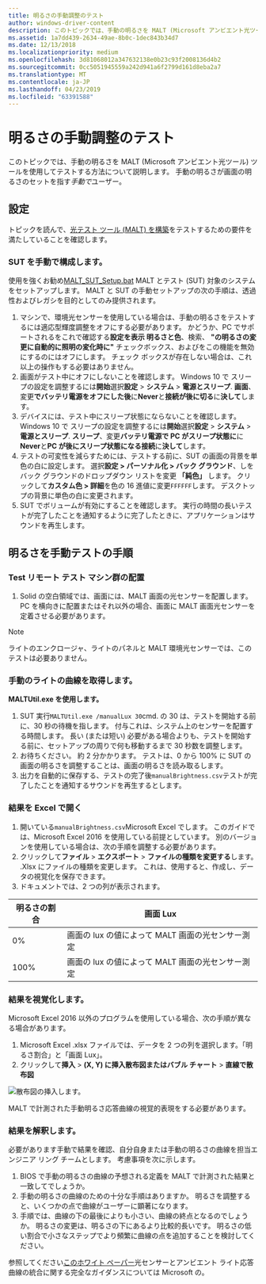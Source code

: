 ```yaml
---
title: 明るさの手動調整のテスト
author: windows-driver-content
description: このトピックでは、手動の明るさを MALT (Microsoft アンビエント光ツール) ツールを使用してテストする方法について説明します。
ms.assetid: 1a7dd439-2634-49ae-8b0c-1dec843b34d7
ms.date: 12/13/2018
ms.localizationpriority: medium
ms.openlocfilehash: 3d81068012a347632138e0b23c93f2008136d4b2
ms.sourcegitcommit: 0cc5051945559a242d941a6f2799d161d8eba2a7
ms.translationtype: MT
ms.contentlocale: ja-JP
ms.lasthandoff: 04/23/2019
ms.locfileid: "63391588"
---
```

# <a name="testing-manual-brightness"></a>明るさの手動調整のテスト

このトピックでは、手動の明るさを MALT (Microsoft アンビエント光ツール) ツールを使用してテストする方法について説明します。 手動の明るさが画面の明るさのセットを指す*手動で*ユーザー。

## <a name="set-up"></a>設定

トピックを読んで、[光テスト ツール (MALT) を構築](testing-MALT-building-a-light-testing-tool.md)をテストするための要件を満たしていることを確認します。

### <a name="configuring-the-sut-manually"></a>SUT を手動で構成します。

使用を強くお勧め[MALT_SUT_Setup.bat](https://github.com/Microsoft/busiotools/tree/master/sensors/Tools/MALT/Code/Scripts) MALT とテスト (SUT) 対象のシステムをセットアップします。 MALT と SUT の手動セットアップの次の手順は、透過性およびレガシを目的としてのみ提供されます。

1. マシンで、環境光センサーを使用している場合は、手動の明るさをテストするには適応型輝度調整をオフにする必要があります。 かどうか、PC でサポートされるをこれで確認する**設定を表示** **明るさと色**、検索、 **"の明るさの変更に自動的に照明の変化時に"** チェックボックス、およびをこの機能を無効にするのにはオフにします。 チェック ボックスが存在しない場合は、これ以上の操作もする必要はありません。
2. 画面がテスト中にオフにしないことを確認します。 Windows 10 で スリープの設定を調整するには**開始**選択**設定**  > **システム** > **電源とスリープ**. **画面**、変更**でバッテリ電源をオフにした後**に**Never**と**接続が後に切る**に**決して**します。
3. デバイスには、テスト中にスリープ状態にならないことを確認します。 Windows 10 で スリープの設定を調整するには**開始**選択**設定**  > **システム** > **電源とスリープ**. **スリープ**、変更**バッテリ電源で PC がスリープ状態に**に**Never**と**PC が後にスリープ状態になる接続**に**決して**します。
4. テストの可変性を減らすためには、テストする前に、SUT の画面の背景を単色の白に設定します。 選択**設定 > パーソナル化 > バック グラウンド**、しをバック グラウンドのドロップダウン リストを変更 **「純色」** します。 クリックして**カスタム色 > 詳細**を色の 16 進値に変更`FFFFFF`します。 デスクトップの背景に単色の白に変更されます。
5. SUT でボリュームが有効にすることを確認します。 実行の時間の長いテストが完了したことを通知するように完了したときに、アプリケーションはサウンドを再生します。

## <a name="manual-brightness-test-procedures"></a>明るさを手動テストの手順

### <a name="test-rig-placement"></a>Test リモート テスト マシン群の配置

1. Solid の空白領域では、画面には、MALT 画面の光センサーを配置します。 PC を横向きに配置またはそれ以外の場合、画面に MALT 画面光センサーを定着させる必要があります。

> [!NOTE] 
> ライトのエンクロージャ、ライトのパネルと MALT 環境光センサーでは、このテストは必要ありません。

### <a name="get-manual-light-curve"></a>手動のライトの曲線を取得します。

**MALTUtil.exe を使用します。**

1. SUT 実行`MALTUtil.exe /manualLux 30`cmd. の 30 は、テストを開始する前に、30 秒の待機を指します。 付与これは、システム上のセンサーを配置する時間します。 長い (または短い) 必要がある場合よりも、テストを開始する前に、セットアップの周りで何も移動するまで 30 秒数を調整します。
2. お待ちください。 約 2 分かかります。 テストは、0 から 100% に SUT の画面の明るさを調整することは、画面の明るさを読み取るします。
3. 出力を自動的に保存する、テストの完了後`manualBrightness.csv`テストが完了したことを通知するサウンドを再生するとします。

### <a name="open-the-results-in-microsoft-excel"></a>結果を Excel で開く

1. 開いている`manualBrightness.csv`Microsoft Excel でします。 このガイドでは、Microsoft Excel 2016 を使用している前提としています。 別のバージョンを使用している場合は、次の手順を調整する必要があります。 
2. クリックして**ファイル** > **エクスポート** > **ファイルの種類を変更する**します。 .Xlsx にファイルの種類を変更します。 これは、使用すると、作成し、データの視覚化を保存できます。
3. ドキュメントでは、2 つの列が表示されます。 

| 明るさの割合 | 画面 Lux       |
|----|-----|
| 0%  | 画面の lux の値によって MALT 画面の光センサー測定 |
| 100%  | 画面の lux の値によって MALT 画面の光センサー測定 |

### <a name="visualize-the-results"></a>結果を視覚化します。

Microsoft Excel 2016 以外のプログラムを使用している場合、次の手順が異なる場合があります。

1. Microsoft Excel .xlsx ファイルでは、データを 2 つの列を選択します。「明るさ割合」と「画面 Lux」。
2. クリックして**挿入** >  **(X, Y) に挿入散布図またはバブル チャート** > **直線で散布図** 

![散布図の挿入します。](images/insertScatter2.png)

MALT で計測された手動明るさ応答曲線の視覚的表現をする必要があります。

### <a name="interpret-the-results"></a>結果を解釈します。

必要があります手動で結果を確認、自分自身または手動の明るさの曲線を担当エンジニア リング チームとします。 考慮事項を次に示します。 

1. BIOS で手動の明るさの曲線の予想される定義を MALT で計測された結果と一致してでしょうか。
2. 手動の明るさの曲線のための十分な手順はありますか。 明るさを調整すると、いくつかの点で曲線がユーザーに顕著になります。
3. 手順では、曲線の下の最後によりも小さい、曲線の終点となるのでしょうか。 明るさの変更は、明るさの下にあるより比較的長いです。 明るさの低い割合で小さなステップでより頻繁に曲線の点を追加することを検討してください。

参照してください[このホワイト ペーパー](https://docs.microsoft.com/windows-hardware/design/whitepapers/integrating-ambient-light-sensors-with-computers-running-windows-10-creators-update)光センサーとアンビエント ライト応答曲線の統合に関する完全なガイダンスについては Microsoft の。